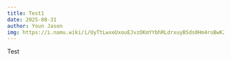 ```yaml
---
title: Test1
date: 2025-08-31
author: Youn Jason
img: https://i.namu.wiki/i/UyTtLwxeUxouEJvzOKmYYbhRLdrxuyB5ds0Hm4roBwK21T5qBnDM6uhubFXPTdomYA55ig2jxjcRAe3gH1z-EpLRS62kFZZUeYeUeri9SYDBkn2G0FxL0ftyMTD5Oz5rTmZOlyCY94dfY9okDA2wtQ.webp
---
```

Test
